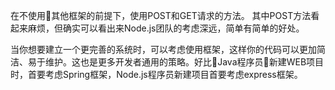 在不使用其他框架的前提下，使用POST和GET请求的方法。
其中POST方法看起来麻烦，但确实可以看出来Node.js团队的考虑深远，简单有简单的好处。

当你想要建立一个更完善的系统时，可以考虑使用框架，这样你的代码可以更加简洁、易于维护。这也是更多开发者通用的策略。好比Java程序员新建WEB项目时，首要考虑Spring框架，Node.js程序员新建项目首要考虑express框架。
